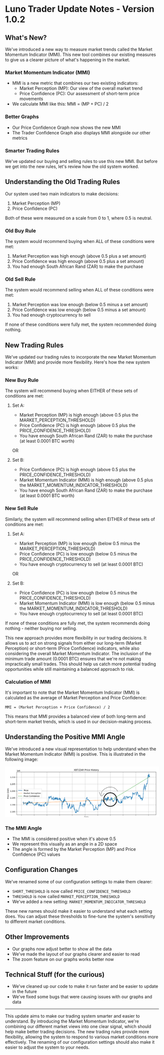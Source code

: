 # Luno Trader Update Notes - Version 1.0.2

## What's New?

We've introduced a new way to measure market trends called the Market Momentum Indicator (MMI). This new tool combines our existing measures to give us a clearer picture of what's happening in the market.

### Market Momentum Indicator (MMI)
- MMI is a new metric that combines our two existing indicators:
  - Market Perception (MP): Our view of the overall market trend
  - Price Confidence (PC): Our assessment of short-term price movements
- We calculate MMI like this: MMI = (MP + PC) / 2

### Better Graphs
- Our Price Confidence Graph now shows the new MMI
- The Trader Confidence Graph also displays MMI alongside our other metrics

### Smarter Trading Rules
We've updated our buying and selling rules to use this new MMI. But before we get into the new rules, let's review how the old system worked.

## Understanding the Old Trading Rules

Our system used two main indicators to make decisions:

1. Market Perception (MP)
2. Price Confidence (PC)

Both of these were measured on a scale from 0 to 1, where 0.5 is neutral.

### Old Buy Rule

The system would recommend buying when ALL of these conditions were met:

1. Market Perception was high enough (above 0.5 plus a set amount)
2. Price Confidence was high enough (above 0.5 plus a set amount)
3. You had enough South African Rand (ZAR) to make the purchase

### Old Sell Rule

The system would recommend selling when ALL of these conditions were met:

1. Market Perception was low enough (below 0.5 minus a set amount)
2. Price Confidence was low enough (below 0.5 minus a set amount)
3. You had enough cryptocurrency to sell

If none of these conditions were fully met, the system recommended doing nothing.

## New Trading Rules

We've updated our trading rules to incorporate the new Market Momentum Indicator (MMI) and provide more flexibility. Here's how the new system works:

### New Buy Rule
The system will recommend buying when EITHER of these sets of conditions are met:

1. Set A:
   - Market Perception (MP) is high enough (above 0.5 plus the MARKET_PERCEPTION_THRESHOLD)
   - Price Confidence (PC) is high enough (above 0.5 plus the PRICE_CONFIDENCE_THRESHOLD)
   - You have enough South African Rand (ZAR) to make the purchase (at least 0.0001 BTC worth)

   OR

2. Set B:
   - Price Confidence (PC) is high enough (above 0.5 plus the PRICE_CONFIDENCE_THRESHOLD)
   - Market Momentum Indicator (MMI) is high enough (above 0.5 plus the MARKET_MOMENTUM_INDICATOR_THRESHOLD)
   - You have enough South African Rand (ZAR) to make the purchase (at least 0.0001 BTC worth)

### New Sell Rule
Similarly, the system will recommend selling when EITHER of these sets of conditions are met:

1. Set A:
   - Market Perception (MP) is low enough (below 0.5 minus the MARKET_PERCEPTION_THRESHOLD)
   - Price Confidence (PC) is low enough (below 0.5 minus the PRICE_CONFIDENCE_THRESHOLD)
   - You have enough cryptocurrency to sell (at least 0.0001 BTC)

   OR

2. Set B:
   - Price Confidence (PC) is low enough (below 0.5 minus the PRICE_CONFIDENCE_THRESHOLD)
   - Market Momentum Indicator (MMI) is low enough (below 0.5 minus the MARKET_MOMENTUM_INDICATOR_THRESHOLD)
   - You have enough cryptocurrency to sell (at least 0.0001 BTC)

If none of these conditions are fully met, the system recommends doing nothing - neither buying nor selling.

This new approach provides more flexibility in our trading decisions. It allows us to act on strong signals from either our long-term (Market Perception) or short-term (Price Confidence) indicators, while also considering the overall Market Momentum Indicator. The inclusion of the minimum trade amount (0.0001 BTC) ensures that we're not making impractically small trades. This should help us catch more potential trading opportunities while still maintaining a balanced approach to risk.

### Calculation of MMI
It's important to note that the Market Momentum Indicator (MMI) is calculated as the average of Market Perception and Price Confidence:

```
MMI = (Market Perception + Price Confidence) / 2
```

This means that MMI provides a balanced view of both long-term and short-term market trends, which is used in our decision-making process.
## Understanding the Positive MMI Angle

We've introduced a new visual representation to help understand when the Market Momentum Indicator (MMI) is positive. This is illustrated in the following image:

![Positive MMI Angle](posisitve_mmi.png)

### The MMI Angle
- The MMI is considered positive when it's above 0.5
- We represent this visually as an angle in a 2D space
- The angle is formed by the Market Perception (MP) and Price Confidence (PC) values

## Configuration Changes

We've renamed some of our configuration settings to make them clearer:

- `SHORT_THRESHOLD` is now called `PRICE_CONFIDENCE_THRESHOLD`
- `THRESHOLD` is now called `MARKET_PERCEPTION_THRESHOLD`
- We've added a new setting: `MARKET_MOMENTUM_INDICATOR_THRESHOLD`

These new names should make it easier to understand what each setting does. You can adjust these thresholds to fine-tune the system's sensitivity to different market conditions.

## Other Improvements
- Our graphs now adjust better to show all the data
- We've made the layout of our graphs clearer and easier to read
- The zoom feature on our graphs works better now

## Technical Stuff (for the curious)
- We've cleaned up our code to make it run faster and be easier to update in the future
- We've fixed some bugs that were causing issues with our graphs and data

---

This update aims to make our trading system smarter and easier to understand. By introducing the Market Momentum Indicator, we're combining our different market views into one clear signal, which should help make better trading decisions. The new trading rules provide more flexibility, allowing the system to respond to various market conditions more effectively. The renaming of our configuration settings should also make it easier to adjust the system to your needs.